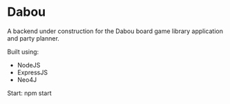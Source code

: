 # Dabou

A backend under construction for the Dabou board game library application and party planner.

Built using:

- NodeJS
- ExpressJS
- Neo4J

Start: npm start
